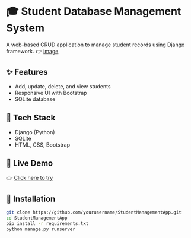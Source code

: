 # 🎓 Student Database Management System

A web-based CRUD application to manage student records using Django framework.
👉 [image](https://github.com/PRRIYAAA/StudentManagementApp/blob/main/Screenshot%202025-07-26%20182624.png)

## ✨ Features
- Add, update, delete, and view students
- Responsive UI with Bootstrap
- SQLite database

## 🔧 Tech Stack
- Django (Python)
- SQLite
- HTML, CSS, Bootstrap

## 🚀 Live Demo
👉 [Click here to try](https://yourlink.com)




## 📁 Installation
```bash
git clone https://github.com/yourusername/StudentManagementApp.git
cd StudentManagementApp
pip install -r requirements.txt
python manage.py runserver
